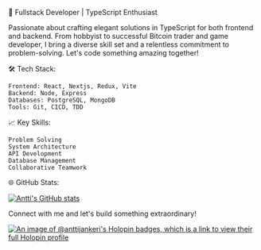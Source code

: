 🚀 Fullstack Developer | TypeScript Enthusiast

Passionate about crafting elegant solutions in TypeScript for both frontend and backend. From hobbyist to successful Bitcoin trader and game developer, I bring a diverse skill set and a relentless commitment to problem-solving. Let's code something amazing together!

🛠️ Tech Stack:

    Frontend: React, Nextjs, Redux, Vite
    Backend: Node, Express
    Databases: PostgreSQL, MongoDB
    Tools: Git, CICD, TDD

📈 Key Skills:

    Problem Solving
    System Architecture
    API Development
    Database Management
    Collaborative Teamwork

🌐 GitHub Stats:

[![Antti's GitHub stats](https://github-readme-stats.vercel.app/api?username=anttijankeri)](https://github.com/anuraghazra/github-readme-stats)

Connect with me and let's build something extraordinary!

[![An image of @anttijankeri's Holopin badges, which is a link to view their full Holopin profile](https://holopin.me/anttijankeri)](https://holopin.io/@anttijankeri)
